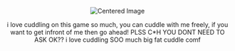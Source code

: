 <p align="center"><img src="https://komarev.com/ghpvc/?username=15chuu&color=00000&label=fats" alt="Centered Image"> <br></p>

 <p align="center">i love cuddling on this game so much, you can cuddle with me freely, if you want to get infront of me then go ahead! PLSS C*H YOU DONT NEED TO ASK OK?? i love cuddling SOO much big fat cuddle comf</p>
